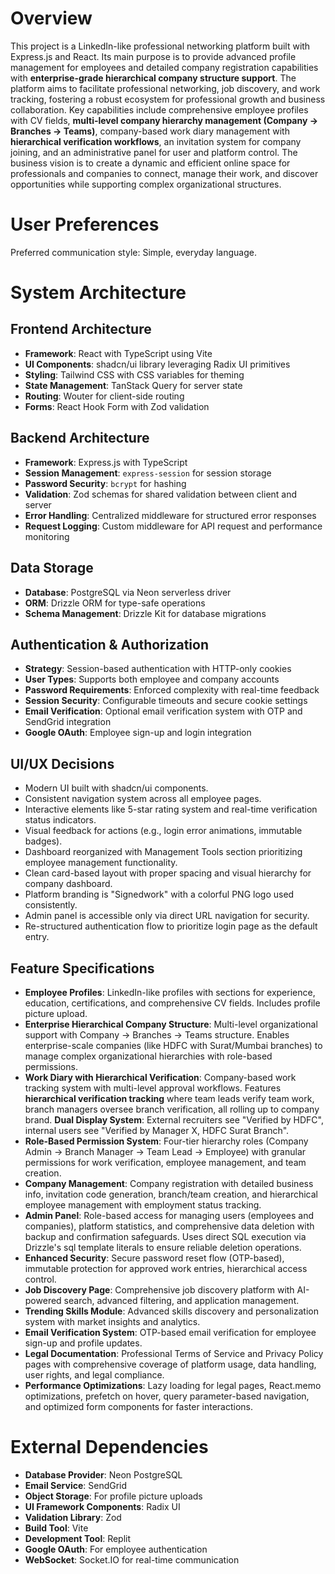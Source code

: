 # Overview
This project is a LinkedIn-like professional networking platform built with Express.js and React. Its main purpose is to provide advanced profile management for employees and detailed company registration capabilities with **enterprise-grade hierarchical company structure support**. The platform aims to facilitate professional networking, job discovery, and work tracking, fostering a robust ecosystem for professional growth and business collaboration. Key capabilities include comprehensive employee profiles with CV fields, **multi-level company hierarchy management (Company → Branches → Teams)**, company-based work diary management with **hierarchical verification workflows**, an invitation system for company joining, and an administrative panel for user and platform control. The business vision is to create a dynamic and efficient online space for professionals and companies to connect, manage their work, and discover opportunities while supporting complex organizational structures.

# User Preferences
Preferred communication style: Simple, everyday language.

# System Architecture

## Frontend Architecture
- **Framework**: React with TypeScript using Vite
- **UI Components**: shadcn/ui library leveraging Radix UI primitives
- **Styling**: Tailwind CSS with CSS variables for theming
- **State Management**: TanStack Query for server state
- **Routing**: Wouter for client-side routing
- **Forms**: React Hook Form with Zod validation

## Backend Architecture
- **Framework**: Express.js with TypeScript
- **Session Management**: `express-session` for session storage
- **Password Security**: `bcrypt` for hashing
- **Validation**: Zod schemas for shared validation between client and server
- **Error Handling**: Centralized middleware for structured error responses
- **Request Logging**: Custom middleware for API request and performance monitoring

## Data Storage
- **Database**: PostgreSQL via Neon serverless driver
- **ORM**: Drizzle ORM for type-safe operations
- **Schema Management**: Drizzle Kit for database migrations

## Authentication & Authorization
- **Strategy**: Session-based authentication with HTTP-only cookies
- **User Types**: Supports both employee and company accounts
- **Password Requirements**: Enforced complexity with real-time feedback
- **Session Security**: Configurable timeouts and secure cookie settings
- **Email Verification**: Optional email verification system with OTP and SendGrid integration
- **Google OAuth**: Employee sign-up and login integration

## UI/UX Decisions
- Modern UI built with shadcn/ui components.
- Consistent navigation system across all employee pages.
- Interactive elements like 5-star rating system and real-time verification status indicators.
- Visual feedback for actions (e.g., login error animations, immutable badges).
- Dashboard reorganized with Management Tools section prioritizing employee management functionality.
- Clean card-based layout with proper spacing and visual hierarchy for company dashboard.
- Platform branding is "Signedwork" with a colorful PNG logo used consistently.
- Admin panel is accessible only via direct URL navigation for security.
- Re-structured authentication flow to prioritize login page as the default entry.

## Feature Specifications
- **Employee Profiles**: LinkedIn-like profiles with sections for experience, education, certifications, and comprehensive CV fields. Includes profile picture upload.
- **Enterprise Hierarchical Company Structure**: Multi-level organizational support with Company → Branches → Teams structure. Enables enterprise-scale companies (like HDFC with Surat/Mumbai branches) to manage complex organizational hierarchies with role-based permissions.
- **Work Diary with Hierarchical Verification**: Company-based work tracking system with multi-level approval workflows. Features **hierarchical verification tracking** where team leads verify team work, branch managers oversee branch verification, all rolling up to company brand. **Dual Display System**: External recruiters see "Verified by HDFC", internal users see "Verified by Manager X, HDFC Surat Branch".
- **Role-Based Permission System**: Four-tier hierarchy roles (Company Admin → Branch Manager → Team Lead → Employee) with granular permissions for work verification, employee management, and team creation.
- **Company Management**: Company registration with detailed business info, invitation code generation, branch/team creation, and hierarchical employee management with employment status tracking.
- **Admin Panel**: Role-based access for managing users (employees and companies), platform statistics, and comprehensive data deletion with backup and confirmation safeguards. Uses direct SQL execution via Drizzle's sql template literals to ensure reliable deletion operations.
- **Enhanced Security**: Secure password reset flow (OTP-based), immutable protection for approved work entries, hierarchical access control.
- **Job Discovery Page**: Comprehensive job discovery platform with AI-powered search, advanced filtering, and application management.
- **Trending Skills Module**: Advanced skills discovery and personalization system with market insights and analytics.
- **Email Verification System**: OTP-based email verification for employee sign-up and profile updates.
- **Legal Documentation**: Professional Terms of Service and Privacy Policy pages with comprehensive coverage of platform usage, data handling, user rights, and legal compliance.
- **Performance Optimizations**: Lazy loading for legal pages, React.memo optimizations, prefetch on hover, query parameter-based navigation, and optimized form components for faster interactions.

# External Dependencies
- **Database Provider**: Neon PostgreSQL
- **Email Service**: SendGrid
- **Object Storage**: For profile picture uploads
- **UI Framework Components**: Radix UI
- **Validation Library**: Zod
- **Build Tool**: Vite
- **Development Tool**: Replit
- **Google OAuth**: For employee authentication
- **WebSocket**: Socket.IO for real-time communication